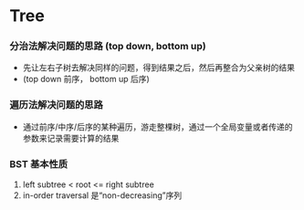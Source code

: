 
# Tree
### 分治法解决问题的思路 (top down, bottom up)
- 先让左右子树去解决同样的问题，得到结果之后，然后再整合为父亲树的结果
- (top down 前序， bottom up 后序)
### 遍历法解决问题的思路
- 通过前序/中序/后序的某种遍历，游走整棵树，通过一个全局变量或者传递的参数来记录需要计算的结果
### BST 基本性质
1. left subtree < root <= right subtree
3. in-order traversal 是“non-decreasing”序列
